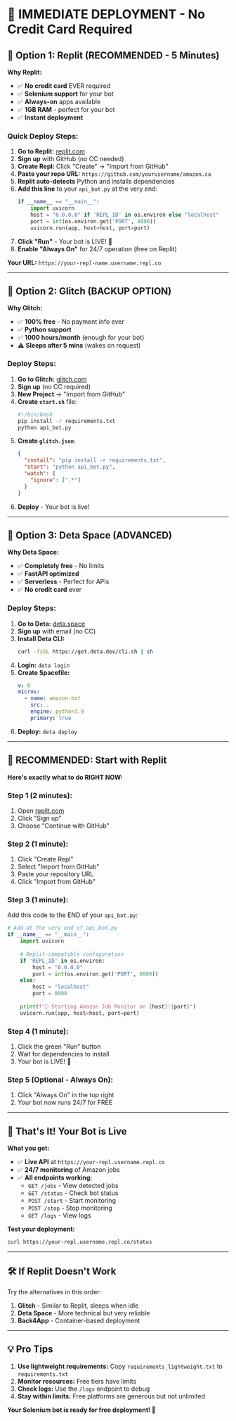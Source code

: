 # 🎯 IMMEDIATE DEPLOYMENT - No Credit Card Required

## 🚀 **Option 1: Replit (RECOMMENDED - 5 Minutes)**

**Why Replit:**
- ✅ **No credit card** EVER required
- ✅ **Selenium support** for your bot  
- ✅ **Always-on** apps available
- ✅ **1GB RAM** - perfect for your bot
- ✅ **Instant deployment**

### **Quick Deploy Steps:**

1. **Go to Replit:** [replit.com](https://replit.com)
2. **Sign up** with GitHub (no CC needed)
3. **Create Repl:** Click "Create" → "Import from GitHub"
4. **Paste your repo URL:** `https://github.com/yourusername/amazon.ca`
5. **Replit auto-detects** Python and installs dependencies
6. **Add this line** to your `api_bot.py` at the very end:
   ```python
   if __name__ == "__main__":
       import uvicorn
       host = "0.0.0.0" if 'REPL_ID' in os.environ else "localhost"
       port = int(os.environ.get('PORT', 8000))
       uvicorn.run(app, host=host, port=port)
   ```
7. **Click "Run"** - Your bot is LIVE! 🎉
8. **Enable "Always On"** for 24/7 operation (free on Replit)

**Your URL:** `https://your-repl-name.username.repl.co`

---

## 🚀 **Option 2: Glitch (BACKUP OPTION)**

**Why Glitch:**
- ✅ **100% free** - No payment info ever
- ✅ **Python support** 
- ✅ **1000 hours/month** (enough for your bot)
- ⚠️ **Sleeps after 5 mins** (wakes on request)

### **Deploy Steps:**

1. **Go to Glitch:** [glitch.com](https://glitch.com)
2. **Sign up** (no CC required)
3. **New Project** → "Import from GitHub"
4. **Create `start.sh`** file:
   ```bash
   #!/bin/bash
   pip install -r requirements.txt
   python api_bot.py
   ```
5. **Create `glitch.json`**:
   ```json
   {
     "install": "pip install -r requirements.txt",
     "start": "python api_bot.py",
     "watch": {
       "ignore": [".*"]
     }
   }
   ```
6. **Deploy** - Your bot is live!

---

## 🚀 **Option 3: Deta Space (ADVANCED)**

**Why Deta Space:**
- ✅ **Completely free** - No limits
- ✅ **FastAPI optimized**
- ✅ **Serverless** - Perfect for APIs
- ✅ **No credit card** ever

### **Deploy Steps:**

1. **Go to Deta:** [deta.space](https://deta.space)
2. **Sign up** with email (no CC)
3. **Install Deta CLI:**
   ```bash
   curl -fsSL https://get.deta.dev/cli.sh | sh
   ```
4. **Login:** `deta login`
5. **Create Spacefile:**
   ```yaml
   v: 0
   micros:
     - name: amazon-bot
       src: .
       engine: python3.9
       primary: true
   ```
6. **Deploy:** `deta deploy`

---

## 🎯 **RECOMMENDED: Start with Replit**

**Here's exactly what to do RIGHT NOW:**

### **Step 1 (2 minutes):**
1. Open [replit.com](https://replit.com)
2. Click "Sign up" 
3. Choose "Continue with GitHub"

### **Step 2 (1 minute):**
1. Click "Create Repl"
2. Select "Import from GitHub"  
3. Paste your repository URL
4. Click "Import from GitHub"

### **Step 3 (1 minute):**
Add this code to the END of your `api_bot.py`:
```python
# Add at the very end of api_bot.py
if __name__ == "__main__":
    import uvicorn
    
    # Replit-compatible configuration
    if 'REPL_ID' in os.environ:
        host = "0.0.0.0"
        port = int(os.environ.get('PORT', 8000))
    else:
        host = "localhost"
        port = 8000
    
    print(f"🚀 Starting Amazon Job Monitor on {host}:{port}")
    uvicorn.run(app, host=host, port=port)
```

### **Step 4 (1 minute):**
1. Click the green "Run" button
2. Wait for dependencies to install
3. Your bot is LIVE! 🎉

### **Step 5 (Optional - Always On):**
1. Click "Always On" in the top right
2. Your bot now runs 24/7 for FREE

---

## 🎉 **That's It! Your Bot is Live**

**What you get:**
- ✅ **Live API** at `https://your-repl.username.repl.co`
- ✅ **24/7 monitoring** of Amazon jobs
- ✅ **All endpoints working:**
  - `GET /jobs` - View detected jobs
  - `GET /status` - Check bot status  
  - `POST /start` - Start monitoring
  - `POST /stop` - Stop monitoring
  - `GET /logs` - View logs

**Test your deployment:**
```bash
curl https://your-repl.username.repl.co/status
```

---

## 🛠️ **If Replit Doesn't Work**

Try the alternatives in this order:
1. **Glitch** - Similar to Replit, sleeps when idle
2. **Deta Space** - More technical but very reliable
3. **Back4App** - Container-based deployment

---

## 💡 **Pro Tips**

1. **Use lightweight requirements:** Copy `requirements_lightweight.txt` to `requirements.txt`
2. **Monitor resources:** Free tiers have limits
3. **Check logs:** Use the `/logs` endpoint to debug
4. **Stay within limits:** Free platforms are generous but not unlimited

**Your Selenium bot is ready for free deployment! 🚀**